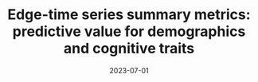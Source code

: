 ---
title: "Edge-time series summary metrics: predictive value for demographics and cognitive traits"
project_id: bold_connectivity_dynamics
date: 2023-07-01
conference_id: "OHBM_2023"
presenters:
   - megan_spurney
   - joshua_faskowitz
   - javier_gonzalez-castillo
   - daniel_handwerker
   - peter_bandettini
summary: ""
file: /assets/presentations/OHBM2023_Spurney_Poster_sm.pdf
filename: OHBM2023_Spurney_Poster_sm.pdf
layout: presentation
---